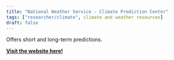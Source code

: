 ```yaml
---
title: "National Weather Service - Climate Prediction Center"
tags: ["researcher/climate", climate and weather resources]
draft: false
---
```


Offers short and long-term predictions.

[**Visit the website here!**](https://www.cpc.ncep.noaa.gov/)

